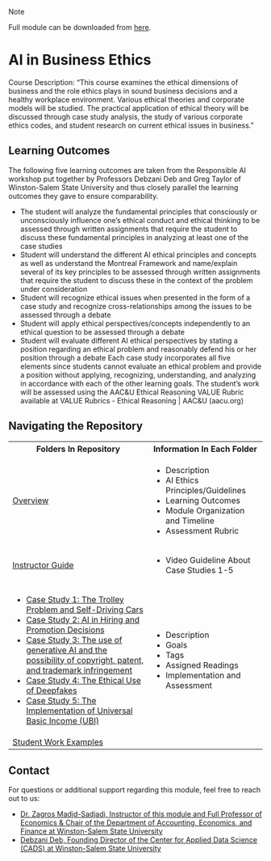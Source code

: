 > [!NOTE]
> Full module can be downloaded from [here](https://github.com/CADS-WSSU/WSSU-AI-Ethics-Modules/blob/main/AI%20in%20Business%20Ethics/AI%20in%20Business%20Ethics%20Module.pdf). 
# AI in Business Ethics
Course Description: “This course examines the ethical dimensions of business and the role ethics plays in sound business decisions and a healthy workplace environment. Various ethical theories and corporate models will be studied. The practical application of ethical theory will be discussed through case study analysis, the study of various corporate ethics codes, and student research on current ethical issues in business.”

## Learning Outcomes
The following five learning outcomes are taken from the Responsible AI workshop put together by Professors Debzani Deb and Greg Taylor of Winston-Salem State University and thus closely parallel the learning outcomes they gave to ensure comparability.
* The student will analyze the fundamental principles that consciously or unconsciously influence one’s ethical conduct and ethical thinking to be assessed through written assignments that require the student to discuss these fundamental principles in analyzing at least one of the case studies
* Student will understand the different AI ethical principles and concepts as well as understand the Montreal Framework and name/explain several of its key principles to be assessed through written assignments that require the student to discuss these in the context of the problem under consideration
* Student will recognize ethical issues when presented in the form of a case study and recognize cross-relationships among the issues to be assessed through a debate
* Student will apply ethical perspectives/concepts independently to an ethical question to be assessed through a debate
* Student will evaluate different AI ethical perspectives by stating a position regarding an ethical problem and reasonably defend his or her position through a debate
Each case study incorporates all five elements since students cannot evaluate an ethical problem and provide a position without applying, recognizing, understanding, and analyzing in accordance with each of the other learning goals.  The student’s work will be assessed using the AAC&U Ethical Reasoning VALUE Rubric available at VALUE Rubrics - Ethical Reasoning | AAC&U (aacu.org)


## Navigating the Repository
<table>
  <tbody>
    <tr>
      <th>Folders In Repository</th>
      <th>Information In Each Folder</th>
    </tr>
    <tr>
      <td><a href="https://drive.google.com/file/d/1B-ptQlo6b4LJtg04pbIFma6fgasiA-2C/view?usp=sharing">Overview</a></td>
      <td>
        <ul>
          <li>Description</li>
          <li>AI Ethics Principles/Guidelines</li>
          <li>Learning Outcomes</li>
          <li>Module Organization and Timeline</li>
          <li>Assessment Rubric</li>
        </ul>
      </td>
    </tr>
    <tr>
      <td><a href="https://drive.google.com/file/d/1lTl-lu0h7mrG5XnJwVyvWAEa0XmN0W4i/view?usp=sharing">Instructor Guide</a></td>
      <td>
        <ul>
          <li>Video Guideline About Case Studies 1-5</li>
        </ul>
      </td>
    </tr>
    <tr>
      <td>
        <ul>
          <li><a href="https://drive.google.com/file/d/1nGetXULBj0Oi7eOX9yVkW6lJOBw7yZuu/view?usp=sharing">Case Study 1: The Trolley Problem and Self-Driving Cars </a></li>
          <li><a href="https://drive.google.com/file/d/1DpOE7Fs-8F8WpP18jEjG0NN8OtNDjkaI/view?usp=sharing">Case Study 2: AI in Hiring and Promotion Decisions</a></li>
          <li><a href="https://drive.google.com/file/d/1RMr5xxBD0ajO0hPKsR9JXCh75VfG8aCm/view?usp=sharing">Case Study 3: The use of generative AI and the possibility of copyright, patent, and trademark infringement</a></li>
          <li><a href="https://drive.google.com/file/d/1MnGM4ICTozkYu5eVjqL0NnK1KiwywVpS/view?usp=sharing">Case Study 4: The Ethical Use of Deepfakes</a></li>
          <li><a href="https://drive.google.com/file/d/1yWp4qA97b6luoM6RqmdktHoFDSbTzWCe/view?usp=sharing">Case Study 5: The Implementation of Universal Basic Income (UBI)</a></li>
        </ul>
      </td>
      <td>
        <ul>
          <li>Description</li>
          <li>Goals</li>
          <li>Tags</li>
          <li>Assigned Readings</li>
          <li>Implementation and Assessment</li>
        </ul>
      </td>
    </tr>
    <tr>
      <td><a href="https://github.com/CADS-WSSU/WSSU-AI-Ethics-Modules/tree/main/AI%20in%20Business%20Ethics/Student%20Work%20Examples">Student Work Examples</a></td>
      <td>
      </td>
    </tr>
  </tbody>
</table>

## Contact
For questions or additional support regarding this module, feel free to reach out to us:
* [Dr. Zagros Madjd-Sadjadi, Instructor of this module and Full Professor of Economics & Chair of the Department of Accounting, Economics, and Finance
at Winston-Salem State University](mailto:sadjadizm@wssu.edu)
* [Debzani Deb, Founding Director of the Center for Applied Data Science (CADS) at Winston-Salem State University](mailto:debd@wssu.edu)
